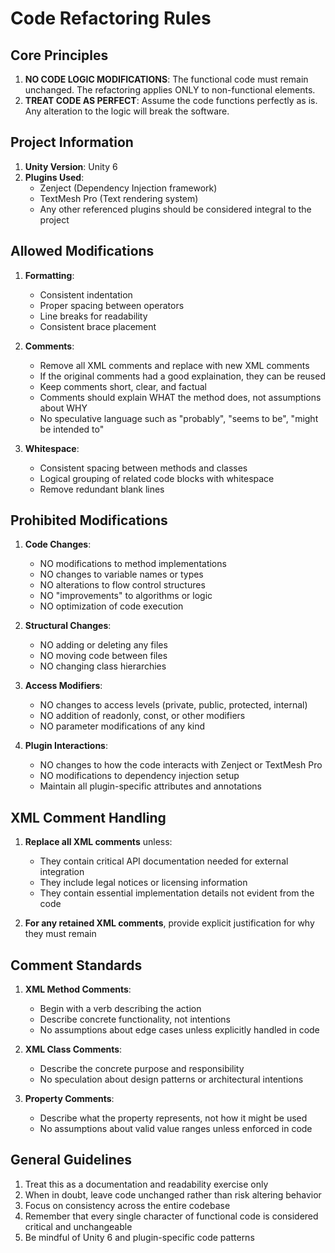 # Code Refactoring Rules

## Core Principles

1. **NO CODE LOGIC MODIFICATIONS**: The functional code must remain unchanged. The refactoring applies ONLY to non-functional elements.
2. **TREAT CODE AS PERFECT**: Assume the code functions perfectly as is. Any alteration to the logic will break the software.

## Project Information

1. **Unity Version**: Unity 6
2. **Plugins Used**:
   - Zenject (Dependency Injection framework)
   - TextMesh Pro (Text rendering system)
   - Any other referenced plugins should be considered integral to the project

## Allowed Modifications

1. **Formatting**: 
   - Consistent indentation
   - Proper spacing between operators
   - Line breaks for readability
   - Consistent brace placement

2. **Comments**:
   - Remove all XML comments and replace with new XML comments
   - If the original comments had a good explaination, they can be reused
   - Keep comments short, clear, and factual
   - Comments should explain WHAT the method does, not assumptions about WHY
   - No speculative language such as "probably", "seems to be", "might be intended to"

3. **Whitespace**:
   - Consistent spacing between methods and classes
   - Logical grouping of related code blocks with whitespace
   - Remove redundant blank lines

## Prohibited Modifications

1. **Code Changes**:
   - NO modifications to method implementations
   - NO changes to variable names or types
   - NO alterations to flow control structures
   - NO "improvements" to algorithms or logic
   - NO optimization of code execution

2. **Structural Changes**:
   - NO adding or deleting any files
   - NO moving code between files
   - NO changing class hierarchies

3. **Access Modifiers**:
   - NO changes to access levels (private, public, protected, internal)
   - NO addition of readonly, const, or other modifiers
   - NO parameter modifications of any kind

4. **Plugin Interactions**:
   - NO changes to how the code interacts with Zenject or TextMesh Pro
   - NO modifications to dependency injection setup
   - Maintain all plugin-specific attributes and annotations

## XML Comment Handling

1. **Replace all XML comments** unless:
   - They contain critical API documentation needed for external integration
   - They include legal notices or licensing information
   - They contain essential implementation details not evident from the code

2. **For any retained XML comments**, provide explicit justification for why they must remain

## Comment Standards

1. **XML Method Comments**:
   - Begin with a verb describing the action
   - Describe concrete functionality, not intentions
   - No assumptions about edge cases unless explicitly handled in code

2. **XML Class Comments**:
   - Describe the concrete purpose and responsibility
   - No speculation about design patterns or architectural intentions

3. **Property Comments**:
   - Describe what the property represents, not how it might be used
   - No assumptions about valid value ranges unless enforced in code

## General Guidelines

1. Treat this as a documentation and readability exercise only
2. When in doubt, leave code unchanged rather than risk altering behavior
3. Focus on consistency across the entire codebase
4. Remember that every single character of functional code is considered critical and unchangeable
5. Be mindful of Unity 6 and plugin-specific code patterns